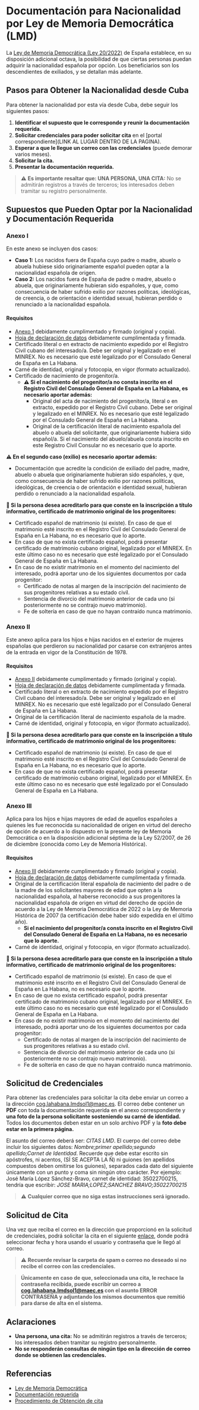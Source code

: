 # Documentación para Nacionalidad por Ley de Memoria Democrática (LMD)

La [Ley de Memoria Democrática (Ley 20/2022)](https://www.boe.es/eli/es/l/2022/10/19/20) de España establece, en su disposición adicional octava, la posibilidad de que ciertas personas puedan adquirir la nacionalidad española por opción. Los beneficiarios son los descendientes de exiliados, y se detallan más adelante.

## Pasos para Obtener la Nacionalidad desde Cuba

Para obtener la nacionalidad por esta vía desde Cuba, debe seguir los siguientes pasos:

1. **Identificar el supuesto que le corresponde y reunir la documentación requerida.**
2. **Solicitar credenciales para poder solicitar cita** en el [portal correspondiente](LINK AL LUGAR DENTRO DE LA PAGINA).
3. **Esperar a que le llegue un correo con las credenciales** (puede demorar varios meses).
4. **Solicitar la cita.**
5. **Presentar la documentación requerida.**

> ⚠️ **Es importante resaltar que: UNA PERSONA, UNA CITA:** No se admitirán registros a través de terceros; los interesados deben tramitar su registro personalmente.

## Supuestos que Pueden Optar por la Nacionalidad y Documentación Requerida

### Anexo I

En este anexo se incluyen dos casos:

- **Caso 1:** Los nacidos fuera de España cuyo padre o madre, abuelo o abuela hubiese sido originariamente español pueden optar a la nacionalidad española de origen.
- **Caso 2:** Los nacidos fuera de España de padre o madre, abuelo o abuela, que originariamente hubieran sido españoles, y que, como consecuencia de haber sufrido exilio por razones políticas, ideológicas, de creencia, o de orientación e identidad sexual, hubieran perdido o renunciado a la nacionalidad española.

#### Requisitos

- [Anexo 1](https://www.exteriores.gob.es/Documents/DocumentosSC/Nacionalidad/Anexo%201.pdf) debidamente cumplimentado y firmado (original y copia).
- [Hoja de declaración de datos](https://www.exteriores.gob.es/DocumentosAuxiliaresSC/Cuba/LA%20HABANA%20%28C%29/Nacionalidad/nacimiento%20hoja%20declaratoria.pdf) debidamente cumplimentada y firmada.
- Certificado literal o en extracto de nacimiento expedido por el Registro Civil cubano del interesado/a. Debe ser original y legalizado en el MINREX. No es necesario que esté legalizado por el Consulado General de España en La Habana.
- Carné de identidad, original y fotocopia, en vigor (formato actualizado).
- Certificado de nacimiento de progenitor/a. 
  - **⚠️ Si el nacimiento del progenitor/a no consta inscrito en el Registro Civil del Consulado General de España en La Habana, es necesario aportar además:**
    - Original del acta de nacimiento del progenitor/a, literal o en extracto, expedido por el Registro Civil cubano. Debe ser original y legalizado en el MINREX. No es necesario que esté legalizado por el Consulado General de España en La Habana.
    - Original de la certificación literal de nacimiento española del abuelo o abuela del solicitante, que originariamente hubiera sido español/a. Si el nacimiento del abuelo/abuela consta inscrito en este Registro Civil Consular no es necesario que lo aporte.

**⚠️ En el segundo caso (exilio) es necesario aportar además:**

- Documentación que acredite la condición de exiliado del padre, madre, abuelo o abuela que originariamente hubieran sido españoles, y que, como consecuencia de haber sufrido exilio por razones políticas, ideológicas, de creencia o de orientación e identidad sexual, hubieran perdido o renunciado a la nacionalidad española.

**🧐 Si la persona desea acreditarlo para que conste en la inscripción a título informativo, certificado de matrimonio original de los progenitores:**

- Certificado español de matrimonio (si existe). En caso de que el matrimonio esté inscrito en el Registro Civil del Consulado General de España en La Habana, no es necesario que lo aporte.
- En caso de que no exista certificado español, podrá presentar certificado de matrimonio cubano original, legalizado por el MINREX. En este último caso no es necesario que esté legalizado por el Consulado General de España en La Habana.
- En caso de no existir matrimonio en el momento del nacimiento del interesado, podrá aportar uno de los siguientes documentos por cada progenitor:
  - Certificado de notas al margen de la inscripción del nacimiento de sus progenitores relativas a su estado civil.
  - Sentencia de divorcio del matrimonio anterior de cada uno (si posteriormente no se contrajo nuevo matrimonio).
  - Fe de soltería en caso de que no hayan contraído nunca matrimonio.

### Anexo II

Este anexo aplica para los hijos e hijas nacidos en el exterior de mujeres españolas que perdieron su nacionalidad por casarse con extranjeros antes de la entrada en vigor de la Constitución de 1978.

#### Requisitos

- [Anexo II](https://www.exteriores.gob.es/Documents/DocumentosSC/Nacionalidad/Anexo%202.pdf) debidamente cumplimentado y firmado (original y copia).
- [Hoja de declaración de datos](https://www.exteriores.gob.es/DocumentosAuxiliaresSC/Cuba/LA%20HABANA%20%28C%29/Nacionalidad/nacimiento%20hoja%20declaratoria.pdf) debidamente cumplimentada y firmada.
- Certificado literal o en extracto de nacimiento expedido por el Registro Civil cubano del interesado/a. Debe ser original y legalizado en el MINREX. No es necesario que esté legalizado por el Consulado General de España en La Habana.
- Original de la certificación literal de nacimiento española de la madre.
- Carné de identidad, original y fotocopia, en vigor (formato actualizado).

**🧐 Si la persona desea acreditarlo para que conste en la inscripción a título informativo, certificado de matrimonio original de los progenitores:**

- Certificado español de matrimonio (si existe). En caso de que el matrimonio esté inscrito en el Registro Civil del Consulado General de España en La Habana, no es necesario que lo aporte.
- En caso de que no exista certificado español, podrá presentar certificado de matrimonio cubano original, legalizado por el MINREX. En este último caso no es necesario que esté legalizado por el Consulado General de España en La Habana.

### Anexo III

Aplica para los hijos e hijas mayores de edad de aquellos españoles a quienes les fue reconocida su nacionalidad de origen en virtud del derecho de opción de acuerdo a lo dispuesto en la presente ley de Memoria Democrática o en la disposición adicional séptima de la Ley 52/2007, de 26 de diciembre (conocida como Ley de Memoria Histórica).

#### Requisitos

- [Anexo III](https://www.exteriores.gob.es/Documents/DocumentosSC/Nacionalidad/Anexo%203.pdf) debidamente cumplimentado y firmado (original y copia).
- [Hoja de declaración de datos](https://www.exteriores.gob.es/DocumentosAuxiliaresSC/Cuba/LA%20HABANA%20%28C%29/Nacionalidad/nacimiento%20hoja%20declaratoria.pdf) debidamente cumplimentada y firmada.
- Original de la certificación literal española de nacimiento del padre o de la madre de los solicitantes mayores de edad que opten a la nacionalidad española, al haberse reconocido a sus progenitores la nacionalidad española de origen en virtud del derecho de opción de acuerdo a la Ley de Memoria Democrática de 2022 o la Ley de Memoria Histórica de 2007 (la certificación debe haber sido expedida en el último año).
  - **Si el nacimiento del progenitor/a consta inscrito en el Registro Civil del Consulado General de España en La Habana, no es necesario que lo aporte.**
- Carné de identidad, original y fotocopia, en vigor (formato actualizado).

**🧐 Si la persona desea acreditarlo para que conste en la inscripción a título informativo, certificado de matrimonio original de los progenitores:**

- Certificado español de matrimonio (si existe). En caso de que el matrimonio esté inscrito en el Registro Civil del Consulado General de España en La Habana, no es necesario que lo aporte.
- En caso de que no exista certificado español, podrá presentar certificado de matrimonio cubano original, legalizado por el MINREX. En este último caso no es necesario que esté legalizado por el Consulado General de España en La Habana.
- En caso de no existir matrimonio en el momento del nacimiento del interesado, podrá aportar uno de los siguientes documentos por cada progenitor:
  - Certificado de notas al margen de la inscripción del nacimiento de sus progenitores relativas a su estado civil.
  - Sentencia de divorcio del matrimonio anterior de cada uno (si posteriormente no se contrajo nuevo matrimonio).
  - Fe de soltería en caso de que no hayan contraído nunca matrimonio.

## Solicitud de Credenciales

Para obtener las credenciales para solicitar la cita debe enviar un correo a la dirección [cog.lahabana.lmdsol1@maec.es](mailto:cog.lahabana.lmdsol1@maec.es?subject=CITAS%20LMD). El correo debe contener un **PDF** con toda la documentación requerida en el anexo correspondiente y **una foto de la persona solicitante sosteniendo su carné de identidad.** Todos los documentos deben estar en un solo archivo PDF y la **foto debe estar en la primera página.**

El asunto del correo deberá ser: *CITAS LMD*. El cuerpo del correo debe incluir los siguientes datos: *Nombre;primer apellido;segundo apellido;Carnet de Identidad*. Recuerde que debe estar escrito sin apóstrofes, ni acentos, (SÍ SE ACEPTA LA Ñ) ni guiones (en apellidos compuestos deben omitirse los guiones), separados cada dato del siguiente únicamente con un punto y coma sin ningún otro carácter. Por ejemplo: José María López Sánchez-Bravo, carnet de identidad: 35022700215, tendría que escribir: *JOSE MARIA;LOPEZ;SANCHEZ BRAVO;​35022700215*

> ⚠️ **Cualquier correo que no siga estas instrucciones será ignorado.**

## Solicitud de Cita

Una vez que reciba el correo en la dirección que proporcionó en la solicitud de credenciales, podrá solicitar la cita en el siguiente [enlace](https://www.citaconsular.es/es/hosteds/widgetdefault/28330379fc95acafd31ee9e8938c278ff), donde podrá seleccionar fecha y hora usando el usuario y contraseña que le llegó al correo.

> ⚠️ **Recuerde revisar la carpeta de spam o correo no deseado si no recibe el correo con las credenciales.**

> **Únicamente en caso de que, seleccionada una cita, le rechace la contraseña recibida, puede escribir un correo a cog.lahabana.lmdsol1@maec.es con el asunto ERROR CONTRASEÑA y adjuntando los mismos documentos que remitió para darse de alta en el sistema.**

## Aclaraciones

- **Una persona, una cita:** No se admitirán registros a través de terceros; los interesados deben tramitar su registro personalmente.
- **No se responderán consultas de ningún tipo en la dirección de correo donde se obtienen las credenciales.**

## Referencias

- [Ley de Memoria Democrática](https://www.exteriores.gob.es/Consulados/rosario/es/Comunicacion/Noticias/Paginas/Articulos/Ley-de-Memoria-Democr%C3%A1tica.aspx)
- [Documentación requerida](https://www.exteriores.gob.es/Consulados/lahabana/es/ServiciosConsulares/Paginas/docrequerida.aspx)
- [Procedimiento de Obtención de cita](https://www.exteriores.gob.es/Consulados/lahabana/es/ServiciosConsulares/Paginas/cita4LMD.aspx)
